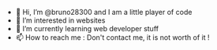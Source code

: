 - 👋 Hi, I’m @bruno28300 and I am a little player of code
- 👀 I’m interested in websites
- 🌱 I’m currently learning web developer stuff
- 📫 How to reach me : Don't contact  me, it is not worth of it !

<!---
bruno28300/bruno28300 is a ✨ special ✨ repository because its `README.md` (this file) appears on your GitHub profile.
You can click the Preview link to take a look at your changes.
--->
